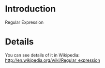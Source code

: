 # Introduction #

Regular Expression


# Details #

You can see details of it in Wikipedia: http://en.wikipedia.org/wiki/Regular_expression
